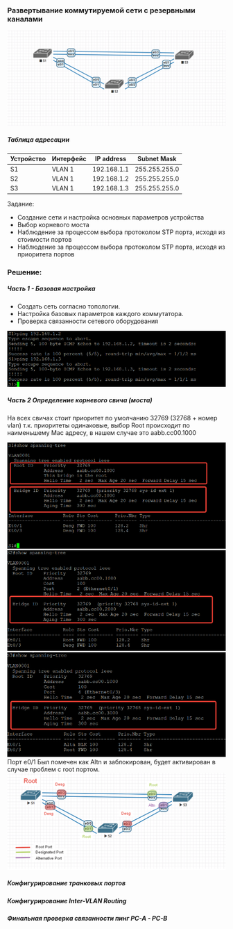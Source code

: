 ### Развертывание коммутируемой сети с резервными каналами


![](Lab02-scheme.png)

##### Таблица адресации
Устрoйство  | Интерфейс | IP address | Subnet Mask 
------------- | -------------| -------------| -------------
S1 | VLAN 1 | 192.168.1.1  | 255.255.255.0 
S2 | VLAN 1 | 192.168.1.2  | 255.255.255.0 
S3 | VLAN 1 | 192.168.1.3  | 255.255.255.0 

Задание:
 -  Создание сети и настройка основных параметров устройства
 -  Выбор корневого моста
 -  Наблюдение за процессом выбора протоколом STP порта, исходя из стоимости портов
 -  Наблюдение за процессом выбора протоколом STP порта, исходя из приоритета портов


### Решение:
##### Часть 1 - Базовая настройка 
- Создать сеть согласно топологии.
- Настройка базовых параметров каждого коммутатора.
- Проверка связанности сетевого оборудования

![](Step1.png)

##### Часть 2 Определение корневого свича (моста)
На всех свичах стоит приоритет по умолчанию 32769 (32768 + номер vlan)
т.к. приоритеты одинаковые, выбор Root происходит по наименьшему Mac адресу, в нашем случае это aabb.cc00.1000

![](Step2-S1.png)
![](Step2-S2.png)
![](Step2-S3.png)
Порт e0/1 Был помечен как Altn и заблокирован, будет активирован в случае проблем с root портом.
![](Step2-Ports.png)

##### Конфигурирование транковых портов


##### Конфигурирование Inter-VLAN Routing



##### Финальная проверка связанности пинг PC-A - PC-B
